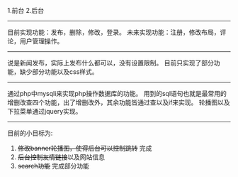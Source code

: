 1.前台
2.后台

-------------------------
目前实现功能：发布，删除，修改，登录。
未来实现功能：注册，修改布局，评论，用户管理操作。

-------------------------


说是新闻发布，实际上发布什么都可以，没有设置限制。
目前只实现了部分功能，缺少部分功能以及css样式。


-------------------------

通过php中mysqli来实现php操作数据库的功能。
用到的sql语句也就是最常用的增删改查四个功能，出了增删改外，其余功能皆通过查以及if来实现。
轮播图以及下拉菜单通过jquery实现。

------------------------

目前的小目标为:
1. ~~修改banner轮播图，使得后台可以控制跳转~~    完成
2. ~~后台控制友情链接~~以及网站信息
3. ~~search功能~~ 完成部分功能
